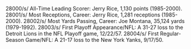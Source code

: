 28000/s/ All-Time Leading Scorer: Jerry Rice, 1,130 points (1985-2000).
28001/s/ Most Receptions, Career: Jerry Rice, 1,281 receptions (1985-2000).
28002/s/ Most Yards Passing, Career: Joe Montana, 35,124 yards (1979-1992).
28003/s/ First Playoff Appearance/NFL: A 31-27 loss to the Detroit Lions in the NFL Playoff game, 12/22/57.
28004/s/ First Regular-Season Game/NFL: A 21-17 loss to the New York Yanks, 9/17/50.